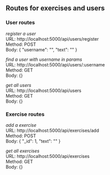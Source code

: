 ## **Routes for exercises and users**
### **User routes**
*register a user*  
URL: http://localhost:5000/api/users/register  
Method: POST  
Body: { "username": "", "text": "" }  

*find a user with username in params*  
URL: http://localhost:5000/api/users/:username  
Method: GET  
Body: {}  

*get all users*  
URL: http://localhost:5000/api/users  
Method: GET  
Body: {}

### **Exercise routes**
*add a exercise*  
URL: http://localhost:5000/api/exercises/add  
Method: POST  
Body: { "_id": 1, "text": "" }

*get all exercises*  
URL: http://localhost:5000/api/exercises  
Method: GET  
Body: {}
